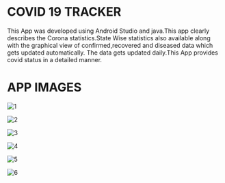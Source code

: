 # COVID 19 TRACKER
This App was developed using Android Studio and java.This app clearly describes the Corona statistics.State Wise statistics
also available along with the graphical view of confirmed,recovered and diseased data which gets updated automatically.
The data gets updated daily.This App provides covid status in a detailed manner.

# APP IMAGES
![1](https://user-images.githubusercontent.com/58475664/90334093-b2006b00-dfe8-11ea-8b44-a58d7a15a97c.jpg)

![2](https://user-images.githubusercontent.com/58475664/90334095-b2990180-dfe8-11ea-8546-06651cfd94b4.jpg)

![3](https://user-images.githubusercontent.com/58475664/90334086-add44d80-dfe8-11ea-9857-a5f4b69aefd8.jpg)

![4](https://user-images.githubusercontent.com/58475664/90334090-af9e1100-dfe8-11ea-8fef-c3217e7c3ebf.jpg)

![5](https://user-images.githubusercontent.com/58475664/90334091-b0cf3e00-dfe8-11ea-84a6-9d61adc9ed8d.jpg)

![6](https://user-images.githubusercontent.com/58475664/90334092-b167d480-dfe8-11ea-93ec-62d3efbc2cfb.jpg)


